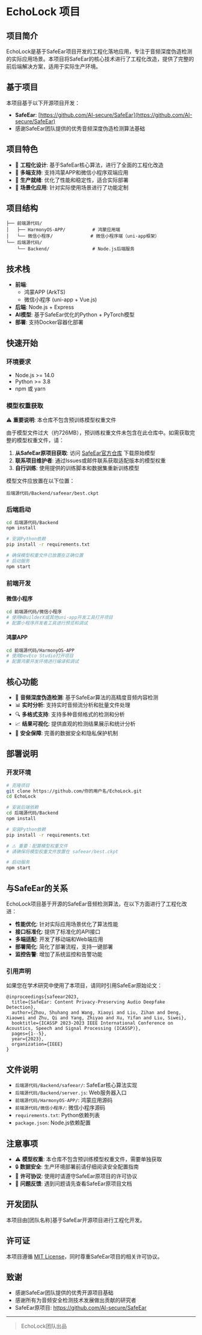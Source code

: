 # EchoLock 项目

## 项目简介
EchoLock是基于SafeEar项目开发的工程化落地应用，专注于音频深度伪造检测的实际应用场景。本项目将SafeEar的核心技术进行了工程化改造，提供了完整的前后端解决方案，适用于实际生产环境。

## 基于项目
本项目基于以下开源项目开发：
- **SafeEar**: [https://github.com/AI-secure/SafeEar](https://github.com/AI-secure/SafeEar)
- 感谢SafeEar团队提供的优秀音频深度伪造检测算法基础

## 项目特色
- 🔧 **工程化设计**: 基于SafeEar核心算法，进行了全面的工程化改造
- 📱 **多端支持**: 支持鸿蒙APP和微信小程序双端应用
- 🚀 **生产就绪**: 优化了性能和稳定性，适合实际部署
- 🎯 **场景化应用**: 针对实际使用场景进行了功能定制

## 项目结构
```
├── 前端源代码/
│   ├── HarmonyOS-APP/          # 鸿蒙应用端
│   └── 微信小程序/              # 微信小程序端（uni-app框架）
└── 后端源代码/
    └── Backend/                # Node.js后端服务
```

## 技术栈
- **前端**: 
  - 鸿蒙APP (ArkTS)
  - 微信小程序 (uni-app + Vue.js)
- **后端**: Node.js + Express
- **AI模型**: 基于SafeEar优化的Python + PyTorch模型
- **部署**: 支持Docker容器化部署

## 快速开始

### 环境要求
- Node.js >= 14.0
- Python >= 3.8
- npm 或 yarn

### 模型权重获取
⚠️ **重要说明**: 本仓库不包含预训练模型权重文件

由于模型文件过大（约726MB），预训练权重文件未包含在此仓库中。如需获取完整的模型权重文件，请：

1. **从SafeEar原项目获取**: 访问 [SafeEar官方仓库](https://github.com/AI-secure/SafeEar) 下载原始模型
2. **联系项目维护者**: 通过Issues或邮件联系获取适配版本的模型权重
3. **自行训练**: 使用提供的训练脚本和数据集重新训练模型

模型文件应放置在以下位置：
```
后端源代码/Backend/safeear/best.ckpt
```

### 后端启动
```bash
cd 后端源代码/Backend
npm install

# 安装Python依赖
pip install -r requirements.txt

# 确保模型权重文件已放置在正确位置
# 启动服务
npm start
```

### 前端开发

#### 微信小程序
```bash
cd 前端源代码/微信小程序
# 使用HBuilderX或其他uni-app开发工具打开项目
# 配置小程序开发者工具进行预览和调试
```

#### 鸿蒙APP
```bash
cd 前端源代码/HarmonyOS-APP
# 使用DevEco Studio打开项目
# 配置鸿蒙开发环境进行编译和调试
```

## 核心功能
- 🎵 **音频深度伪造检测**: 基于SafeEar算法的高精度音频内容检测
- 📊 **实时分析**: 支持实时音频流分析和批量文件处理
- 🔍 **多格式支持**: 支持多种音频格式的检测和分析
- 📈 **结果可视化**: 提供直观的检测结果展示和统计分析
- 🔐 **安全保障**: 完善的数据安全和隐私保护机制

## 部署说明

### 开发环境
```bash
# 克隆项目
git clone https://github.com/你的用户名/EchoLock.git
cd EchoLock

# 安装后端依赖
cd 后端源代码/Backend
npm install

# 安装Python依赖
pip install -r requirements.txt

# ⚠️ 重要：配置模型权重文件
# 请确保将模型权重文件放置在 safeear/best.ckpt

# 启动服务
npm start
```

## 与SafeEar的关系
EchoLock项目基于开源的SafeEar音频检测算法，在以下方面进行了工程化改进：
- **性能优化**: 针对实际应用场景优化了算法性能
- **接口标准化**: 提供了标准化的API接口
- **多端适配**: 开发了移动端和Web端应用
- **部署简化**: 简化了部署流程，支持一键部署
- **监控告警**: 增加了系统监控和告警功能

### 引用声明
如果您在学术研究中使用了本项目，请同时引用SafeEar原始论文：
```
@inproceedings{safeear2023,
  title={SafeEar: Content Privacy-Preserving Audio Deepfake Detection},
  author={Zhou, Shuhang and Wang, Xiaoyi and Liu, Zihan and Deng, Xiaowei and Zhu, Qi and Yang, Zhiyao and Xu, Yifan and Liu, Siwei},
  booktitle={ICASSP 2023-2023 IEEE International Conference on Acoustics, Speech and Signal Processing (ICASSP)},
  pages={1--5},
  year={2023},
  organization={IEEE}
}
```

## 文件说明
- `后端源代码/Backend/safeear/`: SafeEar核心算法实现
- `后端源代码/Backend/server.js`: Web服务器入口
- `前端源代码/HarmonyOS-APP/`: 鸿蒙应用源码
- `前端源代码/微信小程序/`: 微信小程序源码
- `requirements.txt`: Python依赖列表
- `package.json`: Node.js依赖配置

## 注意事项
- ⚠️ **模型权重**: 本仓库不包含预训练模型权重文件，需要单独获取
- 🔒 **数据安全**: 生产环境部署前请仔细阅读安全配置指南
- 📝 **许可协议**: 使用时请遵守SafeEar原项目的许可协议
- 🐛 **问题反馈**: 遇到问题请先查看SafeEar原项目文档

## 开发团队
本项目由[团队名称]基于SafeEar开源项目进行工程化开发。

## 许可证
本项目遵循 [MIT License](./LICENSE)，同时尊重SafeEar项目的相关许可协议。

## 致谢
- 感谢SafeEar团队提供的优秀开源项目基础
- 感谢所有为音频安全检测技术发展做出贡献的研究者
- SafeEar原项目: https://github.com/AI-secure/SafeEar

---

> EchoLock团队出品
